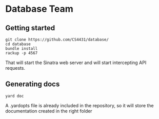 Database Team
========

## Getting started
    git clone https://github.com/CS4431/database/
    cd database
    bundle install
    rackup -p 4567
    
That will start the Sinatra web server and will start intercepting API requests.

## Generating docs
    yard doc

A .yardopts file is already included in the repository, so it will store the documentation created in the right folder
